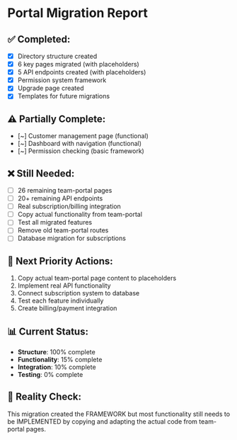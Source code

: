 # Portal Migration Report

## ✅ Completed:
- [x] Directory structure created
- [x] 6 key pages migrated (with placeholders)
- [x] 5 API endpoints created (with placeholders)
- [x] Permission system framework
- [x] Upgrade page created
- [x] Templates for future migrations

## ⚠️ Partially Complete:
- [~] Customer management page (functional)
- [~] Dashboard with navigation (functional)
- [~] Permission checking (basic framework)

## ❌ Still Needed:
- [ ] 26 remaining team-portal pages
- [ ] 20+ remaining API endpoints
- [ ] Real subscription/billing integration
- [ ] Copy actual functionality from team-portal
- [ ] Test all migrated features
- [ ] Remove old team-portal routes
- [ ] Database migration for subscriptions

## 🎯 Next Priority Actions:
1. Copy actual team-portal page content to placeholders
2. Implement real API functionality
3. Connect subscription system to database
4. Test each feature individually
5. Create billing/payment integration

## 📊 Current Status:
- **Structure**: 100% complete
- **Functionality**: 15% complete  
- **Integration**: 10% complete
- **Testing**: 0% complete

## 🚨 Reality Check:
This migration created the FRAMEWORK but most functionality 
still needs to be IMPLEMENTED by copying and adapting 
the actual code from team-portal pages.
